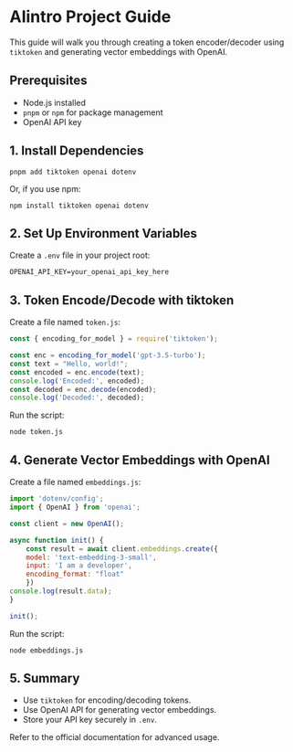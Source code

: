 # AIintro Project Guide

This guide will walk you through creating a token encoder/decoder using `tiktoken` and generating vector embeddings with OpenAI.

## Prerequisites

- Node.js installed
- `pnpm` or `npm` for package management
- OpenAI API key

## 1. Install Dependencies

```
pnpm add tiktoken openai dotenv
```
Or, if you use npm:
```
npm install tiktoken openai dotenv
```

## 2. Set Up Environment Variables

Create a `.env` file in your project root:
```
OPENAI_API_KEY=your_openai_api_key_here
```

## 3. Token Encode/Decode with tiktoken

Create a file named `token.js`:

```js
const { encoding_for_model } = require('tiktoken');

const enc = encoding_for_model('gpt-3.5-turbo');
const text = "Hello, world!";
const encoded = enc.encode(text);
console.log('Encoded:', encoded);
const decoded = enc.decode(encoded);
console.log('Decoded:', decoded);
```

Run the script:
```
node token.js
```

## 4. Generate Vector Embeddings with OpenAI

Create a file named `embeddings.js`:

```js
import 'dotenv/config';
import { OpenAI } from 'openai';

const client = new OpenAI();

async function init() {
    const result = await client.embeddings.create({
    model: 'text-embedding-3-small',
    input: 'I am a developer',
    encoding_format: "float"
    })
console.log(result.data);
}

init();
```

Run the script:
```
node embeddings.js
```

## 5. Summary

- Use `tiktoken` for encoding/decoding tokens.
- Use OpenAI API for generating vector embeddings.
- Store your API key securely in `.env`.

Refer to the official documentation for advanced usage.
